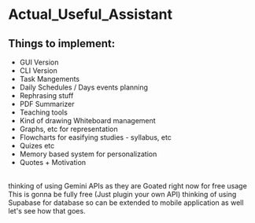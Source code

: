 # Actual_Useful_Assistant
## Things to implement:
* GUI Version
* CLI Version
* Task Mangements
* Daily Schedules / Days events planning
* Rephrasing stuff
* PDF Summarizer
* Teaching tools
* Kind of drawing Whiteboard management
* Graphs, etc for representation
* Flowcharts for easifying studies - syllabus, etc
* Quizes etc
* Memory based system for personalization
* Quotes + Motivation
<br>
thinking of using Gemini APIs as they are Goated right now for free usage
This is gonna be fully free (Just plugin your own API)
thinking of using Supabase for database so can be extended to mobile application as well let's see how that goes.
